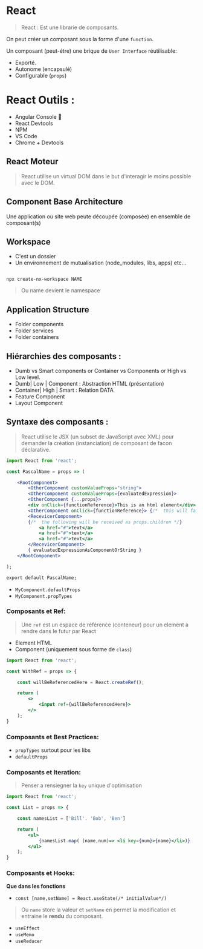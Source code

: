 
# React

> React : Est une librarie de composants.

On peut créer un composant sous la forme d'une `function`.

Un composant (peut-étre) une brique de `User Interface` réutilisable:
* Exporté.
* Autonome (encapsulé)
* Configurable (`props`)

# React Outils :

* Angular Console 🦸
* React Devtools
* NPM
* VS Code
* Chrome + Devtools

## React Moteur

> React utilise un virtual DOM dans le but d'interagir le moins possible avec le DOM.

## Component Base Architecture

Une application ou site web peute découpée (composée) en ensemble de composant(s)

## Workspace

* C'est un dossier
* Un environnement de mutualisation (node_modules, libs, apps) etc...

```

npx create-nx-workspace NAME

```

> Ou name devient le namespace

## Application Structure

* Folder components
* Folder services
* Folder containers

## Hiérarchies des composants :

* Dumb vs Smart components or Container vs Components or High vs Low level.
* Dumb| Low | Component : Abstraction HTML (présentation)
* Container| High | Smart : Relation DATA
* Feature Component
* Layout Component

## Syntaxe des composants :

> React utilise le JSX (un subset de JavaScript avec XML) pour demander la création (instanciation) de composant de facon déclarative.

```jsx
import React from 'react';

const PascalName = props => (

    <RootComponent>
        <OtherComponent customValueProps="string">
        <OtherComponent customValueProps={evaluatedExpression}>
        <OtherComponent {...props}>
        <div onClick={functionReference}>This is an html element</div>
        <OtherComponent onClick={functionReference}> {/*  this will fail cant listen DOM Event on Component */}
        <RecevicerComponent>
        {/*  the following will be received as props.children */}
            <a href="#">text</a>
            <a href="#">text</a>
            <a href="#">text</a>
        </RecevicerComponent>
        { evaluatedExpressionAsComponentOrString }
    </RootComponent>

);

export default PascalName;

```

* `MyComponent.defaultProps`
* `MyComponent.propTypes`

### Composants et Ref:

> Une `ref` est un espace de référence (conteneur) pour un element a rendre dans le futur par React

* Element HTML
* Component (uniquement sous forme de `class`)


```jsx
import React from 'react';

const WithRef = props => {

    const willBeReferencedHere = React.createRef();

    return (
        <>
            <input ref={willBeReferencedHere}>
        </>
    );
}

```


### Composants et Best Practices:

* `propTypes` surtout pour les libs
* `defaultProps`

### Composants et Iteration:

> Penser a rensiegner la `key` unique d'optimisation

```jsx
import React from 'react';

const List = props => {

    const namesList = ['Bill'. 'Bob', 'Ben']

    return (
        <ul>
            {namesList.map( (name,num)=> <li key={num}>{name}</li>)}
        </ul>
    );
}

```

### Composants et Hooks:

**Que dans les fonctions**

* `const [name,setName] = React.useState(/* initialValue*/)`

> Ou `name` store la valeur et `setName` en permet la modification et entraine le **rendu** du composant.

* `useEffect`
* `useMemo`
* `useReducer`